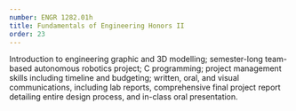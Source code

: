 ```yaml
---
number: ENGR 1282.01h
title: Fundamentals of Engineering Honors II
order: 23
---
```

Introduction to engineering graphic and 3D modelling; semester-long team-based autonomous robotics project; C programming; project management skills including timeline and budgeting; written, oral, and visual communications, including lab reports, comprehensive final project report detailing entire design process, and in-class oral presentation.